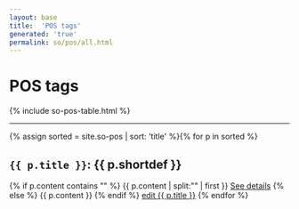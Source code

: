 ```yaml
---
layout: base
title:  'POS tags'
generated: 'true'
permalink: so/pos/all.html
---
```


# POS tags

{% include so-pos-table.html %}

----------

{% assign sorted = site.so-pos | sort: 'title' %}{% for p in sorted %}
<a id="al-so-pos/{{ p.title }}" class="al-dest"/>
<h2><code>{{ p.title }}</code>: {{ p.shortdef }}</h2>
{% if p.content contains "<!--details-->" %}    
{{ p.content | split:"<!--details-->" | first }}
<a href="{{ p.title }}" class="al-doc">See details</a>
{% else %}
{{ p.content }}
{% endif %}
<a href="{{ site.git_edit }}/{% if p.collection %}{{ p.relative_path }}{% else %}{{ p.path }}{% endif %}" target="#">edit {{ p.title }}</a>
{% endfor %}
